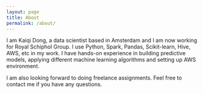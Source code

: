 ```yaml
---
layout: page
title: About
permalink: /about/
---
```


I am Kaiqi Dong, a data scientist based in Amsterdam and I am now working for Royal Schiphol Group. I use Python, Spark, Pandas, Scikit-learn, Hive, AWS, etc in my work. I have hands-on experience in building predictive models, applying different machine learning algorithms and setting up AWS environment.

I am also looking forward to doing freelance assignments. Feel free to contact me if you have any questions.

